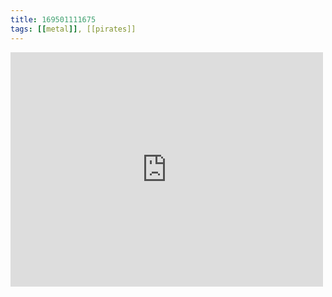 ```yaml
---
title: 169501111675
tags: [[metal]], [[pirates]]
---
```

<iframe allow="accelerometer; autoplay; clipboard-write; encrypted-media; gyroscope; picture-in-picture" allowfullscreen="" frameborder="0" height="375" id="youtube_iframe" src="https://www.youtube.com/embed/iFcxTCvvNXY?feature=oembed&amp;enablejsapi=1&amp;origin=https://safe.txmblr.com&amp;wmode=opaque" width="500"></iframe>
